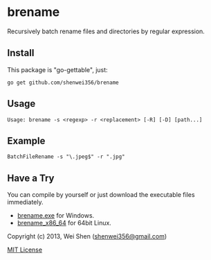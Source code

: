 brename
===============

Recursively batch rename files and directories by regular expression.

Install
-------
This package is "go-gettable", just:

    go get github.com/shenwei356/brename

Usage
-----
    
    Usage: brename -s <regexp> -r <replacement> [-R] [-D] [path...]


Example
-------
    
    BatchFileRename -s "\.jpeg$" -r ".jpg"
    
Have a Try
----------
You can compile by yourself or just download the executable files immediately.

- [brename.exe](https://github.com/shenwei356/brename/blob/master/brename.exe?raw=true) for Windows.
- [brename_x86_64](https://github.com/shenwei356/brename/blob/master/brename_x86_64?raw=true) for 64bit Linux.
    
Copyright (c) 2013, Wei Shen (shenwei356@gmail.com)

[MIT License](https://github.com/shenwei356/brename/blob/master/LICENSE)